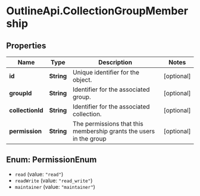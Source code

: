 # OutlineApi.CollectionGroupMembership

## Properties
Name | Type | Description | Notes
------------ | ------------- | ------------- | -------------
**id** | **String** | Unique identifier for the object. | [optional] 
**groupId** | **String** | Identifier for the associated group. | [optional] 
**collectionId** | **String** | Identifier for the associated collection. | [optional] 
**permission** | **String** | The permissions that this membership grants the users in the group | [optional] 

<a name="PermissionEnum"></a>
## Enum: PermissionEnum

* `read` (value: `"read"`)
* `readWrite` (value: `"read_write"`)
* `maintainer` (value: `"maintainer"`)

